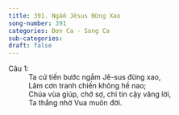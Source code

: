 ```yaml
---
title: 391. Ngắm Jêsus Đừng Xao
song-number: 391
categories: Đơn Ca - Song Ca
sub-categories: 
draft: false
---
```

<dl><dt>Câu 1:</dt><dd data-verse="1">Ta cứ tiến bước ngắm Jê-sus đừng xao, <br/>Lâm cơn tranh chiến không hề nao; <br/>Chúa vùa giúp, chớ sợ, chỉ tin cậy vâng lời, <br/>Ta thắng nhờ Vua muôn đời. </dd></dl>